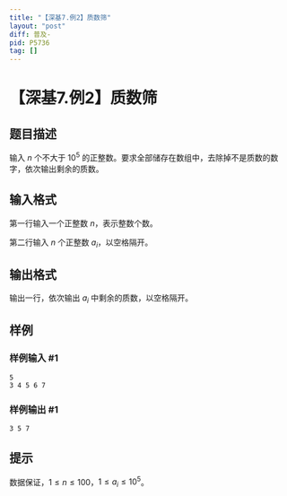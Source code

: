 ```yaml
---
title: "【深基7.例2】质数筛"
layout: "post"
diff: 普及-
pid: P5736
tag: []
---
```

# 【深基7.例2】质数筛
## 题目描述

输入 $n$ 个不大于 $10^5$ 的正整数。要求全部储存在数组中，去除掉不是质数的数字，依次输出剩余的质数。
## 输入格式

第一行输入一个正整数 $n$，表示整数个数。

第二行输入 $n$ 个正整数 $a_i$，以空格隔开。
## 输出格式

输出一行，依次输出 $a_i$ 中剩余的质数，以空格隔开。
## 样例

### 样例输入 #1
```
5
3 4 5 6 7
```
### 样例输出 #1
```
3 5 7
```
## 提示

数据保证，$1\le n\le100$，$1 \leq a_i \leq 10^5$。
